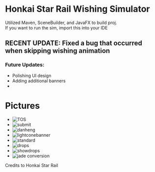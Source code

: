 # Honkai Star Rail Wishing Simulator
Utilized Maven, SceneBuilder, and JavaFX to build proj.  
If you want to run the sim, import this into your IDE 

## RECENT UPDATE: Fixed a bug that occurred when skipping wishing animation

### Future Updates:
- Polishing UI design
- Adding additional banners
- 
# Pictures 
- ![TOS](https://github.com/darrencodes0/HSR-Wishing-Simulator/assets/126924973/19b96048-ab51-4b8f-bb10-d0f4b469b166)
- ![submit](https://github.com/darrencodes0/HSR-Wishing-Simulator/assets/126924973/075b20b2-ea14-4025-862b-6093d991f1e8)
- ![danheng](https://github.com/darrencodes0/HSR-Wishing-Simulator/assets/126924973/ccf26cb2-ec98-43f4-99d1-9d01ff5eaef7)
- ![lightconebanner](https://github.com/darrencodes0/HSR-Wishing-Simulator/assets/126924973/b84de7e8-fcbd-4d69-bc52-f73c48086d76)  
- ![standard](https://github.com/darrencodes0/HSR-Wishing-Simulator/assets/126924973/da6fd3b3-504e-49fa-825e-a0485e014742)  
- ![drops](https://github.com/darrencodes0/HSR-Wishing-Simulator/assets/126924973/e9378b20-7e2e-482e-be52-b040dffd33cc)  
- ![showdrops](https://github.com/darrencodes0/HSR-Wishing-Simulator/assets/126924973/a22310d9-684d-47ee-b6c9-1be52522b6ee)  
- ![jade conversion](https://github.com/darrencodes0/HSR-Wishing-Simulator/assets/126924973/2c543a58-33ad-41c8-9422-83aa9bb494ef)  

Credits to Honkai Star Rail
